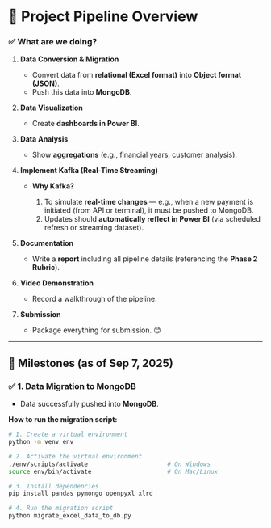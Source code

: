 

# 📌 Project Pipeline Overview

### ✅ What are we doing?

1. **Data Conversion & Migration**

   * Convert data from **relational (Excel format)** into **Object format (JSON)**.
   * Push this data into **MongoDB**.

2. **Data Visualization**

   * Create **dashboards in Power BI**.

3. **Data Analysis**

   * Show **aggregations** (e.g., financial years, customer analysis).

4. **Implement Kafka (Real-Time Streaming)**

   * **Why Kafka?**

     1. To simulate **real-time changes** — e.g., when a new payment is initiated (from API or terminal), it must be pushed to MongoDB.
     2. Updates should **automatically reflect in Power BI** (via scheduled refresh or streaming dataset).

5. **Documentation**

   * Write a **report** including all pipeline details (referencing the **Phase 2 Rubric**).

6. **Video Demonstration**

   * Record a walkthrough of the pipeline.

7. **Submission**

   * Package everything for submission. 😊

---

## 📆 Milestones (as of Sep 7, 2025)

### ✅ 1. Data Migration to MongoDB

* Data successfully pushed into **MongoDB**.

**How to run the migration script:**

```bash
# 1. Create a virtual environment
python -m venv env                          

# 2. Activate the virtual environment
./env/scripts/activate                      # On Windows
source env/bin/activate                     # On Mac/Linux

# 3. Install dependencies
pip install pandas pymongo openpyxl xlrd    

# 4. Run the migration script
python migrate_excel_data_to_db.py
```

